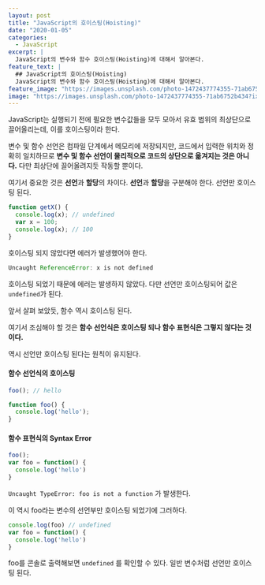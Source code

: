 ```yaml
---
layout: post
title: "JavaScript의 호이스팅(Hoisting)"
date: "2020-01-05"
categories:
  - JavaScript
excerpt: |
  JavaScript의 변수와 함수 호이스팅(Hoisting)에 대해서 알아본다.
feature_text: |
  ## JavaScript의 호이스팅(Hoisting)
  JavaScript의 변수와 함수 호이스팅(Hoisting)에 대해서 알아본다.
feature_image: "https://images.unsplash.com/photo-1472437774355-71ab6752b434?ixlib=rb-1.2.1&ixid=eyJhcHBfaWQiOjEyMDd9&auto=format&fit=crop&w=1267&q=80"
image: "https://images.unsplash.com/photo-1472437774355-71ab6752b434?ixlib=rb-1.2.1&ixid=eyJhcHBfaWQiOjEyMDd9&auto=format&fit=crop&w=1267&q=80"
---
```




JavaScript는 실행되기 전에 필요한 변수값들을 모두 모아서 유효 범위의 최상단으로 끌어올리는데, 이를 호이스팅이라 한다.

변수 및 함수 선언은 컴파일 단계에서 메모리에 저장되지만, 코드에서 입력한 위치와 정확히 일치하므로 **변수 및 함수 선언이 물리적으로 코드의 상단으로 옮겨지는 것은 아니다.**
다만 최상단에 끌어올려지듯 작동할 뿐이다.


여기서 중요한 것은 **선언**과 **할당**의 차이다.
**선언**과 **할당**을 구분해야 한다. 선언만 호이스팅 된다.


```javascript
function getX() {
  console.log(x); // undefined
  var x = 100;
  console.log(x); // 100
}
```



호이스팅 되지 않았다면 에러가 발생했어야 한다.

```javascript
Uncaught ReferenceError: x is not defined
```

 호이스팅 되었기 때문에 에러는 발생하지 않았다. 다만 선언만 호이스팅되어 값은 `undefined`가 된다.



앞서 살펴 보았듯, 함수 역시 호이스팅 된다.

여기서 조심해야 할 것은 **함수 선언식은 호이스팅 되나 함수 표현식은 그렇지 않다는 것이다.**

역시 선언만 호이스팅 된다는 원칙이 유지된다.



#### 함수 선언식의 호이스팅

```javascript
foo(); // hello

function foo() {
  console.log('hello');
}
```





#### 함수 표현식의 Syntax Error

```javascript
foo();
var foo = function() {
  console.log('hello')
}
```



`Uncaught TypeError: foo is not a function` 가 발생한다.

이 역시 foo라는 변수의 선언부만 호이스팅 되었기에 그러하다.

```javascript
console.log(foo) // undefined
var foo = function() {
  console.log('hello')
}
```

 foo를 콘솔로 출력해보면 `undefined` 를 확인할 수 있다. 일반 변수처럼 선언만 호이스팅 된다.